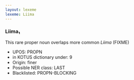 ```yaml
---
layout: lexeme
lexeme: Liima
---
```


###  Liima₁

This rare proper noun overlaps more common *Liima* (FIXME)
* UPOS:  PROPN
* in KOTUS dictionary under:  9
* Origin:  finer
* Possible NER class:  LAST
* Blacklisted:  PROPN-BLOCKING

